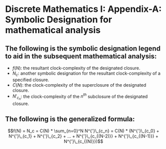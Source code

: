 # Discrete Mathematics I: Appendix-A: Symbolic Designation for mathematical analysis

## The following is the symbolic designation legend to aid in the subsequent mathematical analysis: 
- $f(N)$: the resultant clock-complexity of the designated closure.
- $N_c$: another symbolic designation for the resultant clock-complexity of a specified closure.
- $C(N)$: the clock-complexity of the superclosure of the designated closure.
- $N'_{c_n}$: the clock-complexity of the $n^{th}$ subclosure of the designated closure.

## The following is the generalized formula: 

$$f(N) = N_c = C(N) * \sum_{n=0}^N N^{'}\_{c_n} = C(N) * (N^{'}\_{c_0} + N^{'}\_{c_1} + N^{'}\_{c_2} + ... + N^{'}\_{c_{(N-2)}} + N^{'}\_{c_{(N-1)}} + N^{'}\_{c_{(N)}})$$
